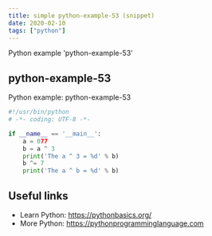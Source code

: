```yaml
---
title: simple python-example-53 (snippet)
date: 2020-02-10
tags: ["python"]
---
```

Python example 'python-example-53'


## python-example-53

Python example: python-example-53

```python
#!/usr/bin/python
# -*- coding: UTF-8 -*-

if __name__ == '__main__':
    a = 077
    b = a ^ 3
    print('The a ^ 3 = %d' % b)
    b ^= 7
    print('The a ^ b = %d' % b)


```

## Useful links

- Learn Python: https://pythonbasics.org/
- More Python: https://pythonprogramminglanguage.com
